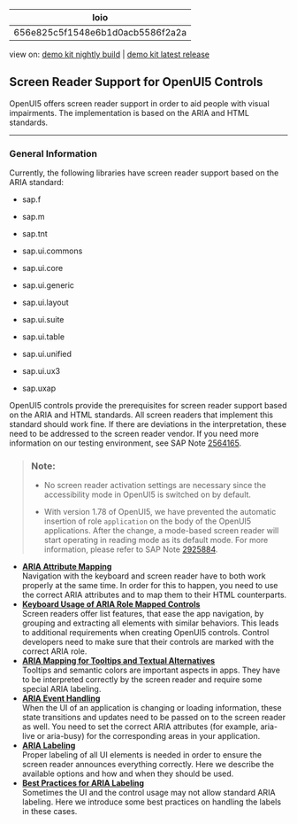 <!-- loio656e825c5f1548e6b1d0acb5586f2a2a -->

| loio |
| -----|
| 656e825c5f1548e6b1d0acb5586f2a2a |

<div id="loio">

view on: [demo kit nightly build](https://openui5nightly.hana.ondemand.com/#/topic/656e825c5f1548e6b1d0acb5586f2a2a) | [demo kit latest release](https://openui5.hana.ondemand.com/#/topic/656e825c5f1548e6b1d0acb5586f2a2a)</div>

## Screen Reader Support for OpenUI5 Controls

OpenUI5 offers screen reader support in order to aid people with visual impairments. The implementation is based on the ARIA and HTML standards.

***

### General Information

Currently, the following libraries have screen reader support based on the ARIA standard:

-   sap.f

-   sap.m

-   sap.tnt

-   sap.ui.commons

-   sap.ui.core

-   sap.ui.generic

-   sap.ui.layout

-   sap.ui.suite

-   sap.ui.table

-   sap.ui.unified

-   sap.ui.ux3

-   sap.uxap


OpenUI5 controls provide the prerequisites for screen reader support based on the ARIA and HTML standards. All screen readers that implement this standard should work fine. If there are deviations in the interpretation, these need to be addressed to the screen reader vendor. If you need more information on our testing environment, see SAP Note [2564165](https://launchpad.support.sap.com/#/notes/2564165).

> ### Note:  
> -   No screen reader activation settings are necessary since the accessibility mode in OpenUI5 is switched on by default.
> 
> -   With version 1.78 of OpenUI5, we have prevented the automatic insertion of role `application` on the body of the OpenUI5 applications. After the change, a mode-based screen reader will start operating in reading mode as its default mode. For more information, please refer to SAP Note [2925884](https://launchpad.support.sap.com/#/notes/2925884).

-   **[ARIA Attribute Mapping](ARIA_Attribute_Mapping_3e9c010.md "Navigation with the keyboard and screen reader have to both work properly at the same
		time. In order for this to happen, you need to use the correct ARIA attributes and to map
		them to their HTML counterparts. ")**  
Navigation with the keyboard and screen reader have to both work properly at the same time. In order for this to happen, you need to use the correct ARIA attributes and to map them to their HTML counterparts.
-   **[Keyboard Usage of ARIA Role Mapped Controls](Keyboard_Usage_of_ARIA_Role_Mapped_Controls_e6cd547.md "Screen readers offer list features, that ease the app navigation, by grouping and
		extracting all elements with similar behaviors. This leads to additional requirements when
		creating OpenUI5 controls.
		Control developers need to make sure that their controls are marked with the correct ARIA
		role.")**  
Screen readers offer list features, that ease the app navigation, by grouping and extracting all elements with similar behaviors. This leads to additional requirements when creating OpenUI5 controls. Control developers need to make sure that their controls are marked with the correct ARIA role.
-   **[ARIA Mapping for Tooltips and Textual Alternatives](ARIA_Mapping_for_Tooltips_and_Textual_Alternatives_f9e14b3.md "Tooltips and semantic colors are important aspects in apps. They have to be interpreted
		correctly by the screen reader and require some special ARIA labeling. ")**  
Tooltips and semantic colors are important aspects in apps. They have to be interpreted correctly by the screen reader and require some special ARIA labeling.
-   **[ARIA Event Handling](ARIA_Event_Handling_79a9c51.md "When the UI of an application is changing or loading information, these state
		transitions and updates need to be passed on to the screen reader as well. You need to set
		the correct ARIA attributes (for example, aria-live or aria-busy) for the corresponding
		areas in your application. ")**  
When the UI of an application is changing or loading information, these state transitions and updates need to be passed on to the screen reader as well. You need to set the correct ARIA attributes \(for example, aria-live or aria-busy\) for the corresponding areas in your application.
-   **[ARIA Labeling](ARIA_Labeling_f38c21c.md "Proper labeling of all UI elements is needed in order to ensure the screen reader
		announces everything correctly. Here we describe the available options and how and when they
		should be used. ")**  
Proper labeling of all UI elements is needed in order to ensure the screen reader announces everything correctly. Here we describe the available options and how and when they should be used.
-   **[Best Practices for ARIA Labeling](Best_Practices_for_ARIA_Labeling_3169195.md "Sometimes the UI and the control usage may not allow standard ARIA labeling. Here we
		introduce some best practices on handling the labels in these cases. ")**  
Sometimes the UI and the control usage may not allow standard ARIA labeling. Here we introduce some best practices on handling the labels in these cases.

